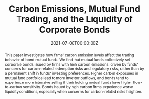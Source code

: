 ---
title: 'Carbon Emissions, Mutual Fund Trading, and the Liquidity of Corporate Bonds'

# Authors
# If you created a profile for a user (e.g. the default `admin` user), write the username (folder name) here
# and it will be replaced with their full name and linked to their profile.
authors:
  - Jie Cao 
  - Yi Li
  - Xintong Zhan
  - Weiming Elaine Zhang
  - admin

# Author notes (optional)
# author_notes:
#   - 'Equal contribution'
#   - 'Equal contribution'

date: '2021-07-08T00:00:00Z'
doi: '10.2139/ssrn.3881497'

# Schedule page publish date (NOT publication's date).
# publishDate: '2017-01-01T00:00:00Z'

# Publication type.
# Legend: 0 = Uncategorized; 1 = Conference paper; 2 = Journal article;
# 3 = Preprint / Working Paper; 4 = Report; 5 = Book; 6 = Book section;
# 7 = Thesis; 8 = Patent
publication_types: ['3']

# Publication name and optional abbreviated publication name.
publication: "Working Paper"
# publication_short:

# Abstract
abstract: This paper investigates how firms' carbon emission levels affect the trading behavior of bond mutual funds. We find that mutual funds collectively sell corporate bonds issued by firms with high carbon emissions, driven by funds' concerns for carbon-related redemption risks and regulatory risks, rather than by a permanent shift in funds' investing preferences. Higher carbon exposures in mutual fund portfolios lead to more investor outflows, and bonds tend to experience more intensive selling if their holding mutual funds have higher flow-to-carbon sensitivity. Bonds issued by high carbon firms experience worse liquidity conditions, especially when concerns for carbon-related risks heighten.

# Summary. An optional shortened abstract.
summary: _Presented at CSR, the Economy and Financial Markets (2021), CAFM (2021), MFA (2022), FARS (2022), The 4th Israel Behavioral Finance Conference (2022), CIRF (2022), FMA Europe (2022), FIRN Asset Management Meeting (2023)_

tags: [Carbon emissions, corporate bonds, mutual funds, collective selling, redemption risks, liquidity]

# Display this page in the Featured widget?
featured: false

# Custom links (uncomment lines below)
# links:
# - name: Custom Link
#   url: http://example.org

url_pdf: ''
url_code: ''
url_dataset: ''
url_poster: ''
url_project: ''
url_slides: ''
url_source: ''
url_video: ''
---